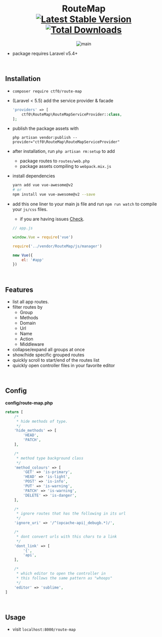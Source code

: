 <h1 align="center">
    RouteMap
    <br>
    <a href="https://packagist.org/packages/ctf0/route-map"><img src="https://img.shields.io/packagist/v/ctf0/route-map.svg" alt="Latest Stable Version" /></a> <a href="https://packagist.org/packages/ctf0/route-map"><img src="https://img.shields.io/packagist/dt/ctf0/route-map.svg" alt="Total Downloads" /></a>
</h1>

<p align="center">
    <img alt="main" src="https://user-images.githubusercontent.com/7388088/46914425-12b25d00-cfa6-11e8-8a80-6a4b8a5548ad.jpg"/>
</p>

- package requires Laravel v5.4+

<br>

## Installation

- `composer require ctf0/route-map`

- (Laravel < 5.5) add the service provider & facade

    ```php
    'providers' => [
        ctf0\RouteMap\RouteMapServiceProvider::class,
    ];
    ```

- publish the package assets with

    `php artisan vendor:publish --provider="ctf0\RouteMap\RouteMapServiceProvider"`

- after installation, run `php artisan rm:setup` to add
    + package routes to `routes/web.php`
    + package assets compiling to `webpack.mix.js`

- install dependencies

    ```bash
    yarn add vue vue-awesome@v2
    # or
    npm install vue vue-awesome@v2 --save
    ```

- add this one liner to your main js file and run `npm run watch` to compile your `js/css` files.
    + if you are having issues [Check](https://ctf0.wordpress.com/2017/09/12/laravel-mix-es6/).

    ```js
    // app.js

    window.Vue = require('vue')

    require('../vendor/RouteMap/js/manager')

    new Vue({
        el: '#app'
    })
    ```

<br>

## Features

- list all app routes.
- filter routes by
    + Group
    + Methods
    + Domain
    + Url
    + Name
    + Action
    + Middleware
- collapse/expand all groups at once
- show/hide specific grouped routes
- quickly scroll to start/end of the routes list
- quickly open controller files in your favorite editor

<br>

## Config
**config/route-map.php**

```php
return [
    /*
     * hide methods of type.
     */
    'hide_methods' => [
        'HEAD',
        'PATCH',
    ],

    /*
     * method type background class
     */
    'method_colours' => [
        'GET' => 'is-primary',
        'HEAD' => 'is-light',
        'POST' => 'is-info',
        'PUT' => 'is-warning',
        'PATCH' => 'is-warning',
        'DELETE' => 'is-danger',
    ],

    /*
     * ignore routes that has the following in its url
     */
    'ignore_uri' => '/^(opcache-api|_debugb.*)/',

    /*
     * dont convert urls with this chars to a link
     */
    'dont_link' => [
        '{',
        'api',
    ],

    /*
     * which editor to open the controller in
     * this follows the same pattern as "whoops"
     */
    'editor' => 'sublime',
]
```

<br>

## Usage

- visit `localhost:8000/route-map`
